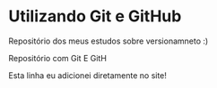 # Utilizando Git e GitHub

Repositório dos meus estudos sobre versionamneto :)

 Repositório com Git E GitH
 
 Esta linha eu adicionei diretamente no site!
